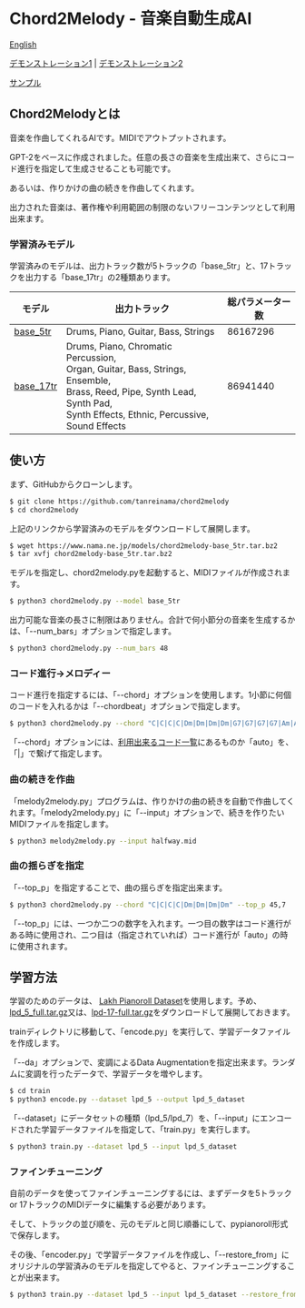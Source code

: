 # Chord2Melody - 音楽自動生成AI



[English](README.md)

[デモンストレーション1](http://ailab.nama.ne.jp/#chord2melody) | [デモンストレーション2](http://ailab.nama.ne.jp/#melody2melody)

[サンプル](samples/)



## Chord2Melodyとは



音楽を作曲してくれるAIです。MIDIでアウトプットされます。

GPT-2をベースに作成されました。任意の長さの音楽を生成出来て、さらにコード進行を指定して生成させることも可能です。

あるいは、作りかけの曲の続きを作曲してくれます。

出力された音楽は、著作権や利用範囲の制限のないフリーコンテンツとして利用出来ます。



### 学習済みモデル



学習済みのモデルは、出力トラック数が5トラックの「base_5tr」と、17トラックを出力する「base_17tr」の2種類あります。



| モデル                                                       | 出力トラック                                                 | 総パラメーター数 |
| ------------------------------------------------------------ | ------------------------------------------------------------ | ---------------- |
| [base_5tr](https://www.nama.ne.jp/models/chord2melody-base_5tr.tar.gz) | Drums, Piano, Guitar, Bass, Strings                          | 86167296         |
| [base_17tr](https://www.nama.ne.jp/models/chord2melody-base_17tr.tar.gz) | Drums, Piano, Chromatic Percussion, <br />Organ, Guitar, Bass, Strings, Ensemble, <br />Brass, Reed, Pipe, Synth Lead, Synth Pad, <br />Synth Effects, Ethnic, Percussive, Sound Effects | 86941440         |



## 使い方



まず、GitHubからクローンします。

```sh
$ git clone https://github.com/tanreinama/chord2melody
$ cd chord2melody
```

上記のリンクから学習済みのモデルをダウンロードして展開します。

```sh
$ wget https://www.nama.ne.jp/models/chord2melody-base_5tr.tar.bz2
$ tar xvfj chord2melody-base_5tr.tar.bz2
```

モデルを指定し、chord2melody.pyを起動すると、MIDIファイルが作成されます。

```sh
$ python3 chord2melody.py --model base_5tr
```

出力可能な音楽の長さに制限はありません。合計で何小節分の音楽を生成するかは、「--num_bars」オプションで指定します。

```sh
$ python3 chord2melody.py --num_bars 48
```



### コード進行→メロディー



コード進行を指定するには、「--chord」オプションを使用します。1小節に何個のコードを入れるかは「--chordbeat」オプションで指定します。

```sh
$ python3 chord2melody.py --chord "C|C|C|C|Dm|Dm|Dm|Dm|G7|G7|G7|G7|Am|Am|Am|Am" --chordbeat 4
```

「--chord」オプションには、[利用出来るコード一覧](chordlist.txt)にあるものか「auto」を、「|」で繋げて指定します。



### 曲の続きを作曲



「melody2melody.py」プログラムは、作りかけの曲の続きを自動で作曲してくれます。「melody2melody.py」に「--input」オプションで、続きを作りたいMIDIファイルを指定します。

```sh
$ python3 melody2melody.py --input halfway.mid
```



### 曲の揺らぎを指定



「--top_p」を指定することで、曲の揺らぎを指定出来ます。

```sh
$ python3 chord2melody.py --chord "C|C|C|C|Dm|Dm|Dm|Dm" --top_p 45,7
```

「--top_p」には、一つか二つの数字を入れます。一つ目の数字はコード進行がある時に使用され、二つ目は（指定されていれば）コード進行が「auto」の時に使用されます。



## 学習方法



学習のためのデータは、 [Lakh Pianoroll Dataset](https://salu133445.github.io/lakh-pianoroll-dataset/)を使用します。予め、[lpd_5_full.tar.gz](https://drive.google.com/u/0/open?id=1tZKMhYazSWapFTUt7H6abHSo-QKH9ATC)又は、[lpd-17-full.tar.gz](https://drive.google.com/uc?export=download&id=1bJAC2SKhdKbKvpLL1V1l66cCgWX8eQEm)をダウンロードして展開しておきます。

trainディレクトリに移動して、「encode.py」を実行して、学習データファイルを作成します。

「--da」オプションで、変調によるData Augmentationを指定出来ます。ランダムに変調を行ったデータで、学習データを増やします。

```sh
$ cd train
$ python3 encode.py --dataset lpd_5 --output lpd_5_dataset
```

「--dataset」にデータセットの種類（lpd_5/lpd_7）を、「--input」にエンコードされた学習データファイルを指定して、「train.py」を実行します。

```sh
$ python3 train.py --dataset lpd_5 --input lpd_5_dataset
```



### ファインチューニング



自前のデータを使ってファインチューニングするには、まずデータを5トラック or 17トラックのMIDIデータに編集する必要があります。

そして、トラックの並び順を、元のモデルと同じ順番にして、pypianoroll形式で保存します。

その後、「encoder.py」で学習データファイルを作成し、「--restore_from」にオリジナルの学習済みのモデルを指定してやると、ファインチューニングすることが出来ます。

```sh
$ python3 train.py --dataset lpd_5 --input lpd_5_dataset --restore_from ../base_5tr
```




